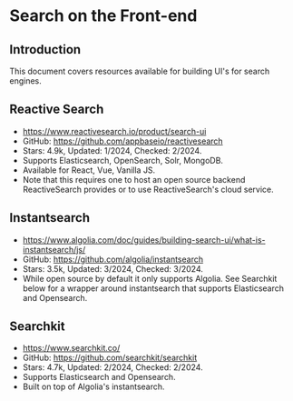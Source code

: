 # Search on the Front-end

## Introduction
This document covers resources available for building UI's for search engines.

## Reactive Search
- https://www.reactivesearch.io/product/search-ui
- GitHub: https://github.com/appbaseio/reactivesearch
- Stars: 4.9k, Updated: 1/2024, Checked: 2/2024.
- Supports Elasticsearch, OpenSearch, Solr, MongoDB.
- Available for React, Vue, Vanilla JS.
- Note that this requires one to host an open source backend ReactiveSearch provides 
or to use ReactiveSearch's cloud service.

## Instantsearch
- https://www.algolia.com/doc/guides/building-search-ui/what-is-instantsearch/js/
- GitHub: https://github.com/algolia/instantsearch
- Stars: 3.5k, Updated: 3/2024, Checked: 3/2024.
- While open source by default it only supports Algolia. See Searchkit below for a wrapper
around instantsearch that supports Elasticsearch and Opensearch.

## Searchkit
- https://www.searchkit.co/
- GitHub: https://github.com/searchkit/searchkit
- Stars: 4.7k, Updated: 2/2024, Checked: 2/2024.
- Supports Elasticsearch and Opensearch.
- Built on top of Algolia's instantsearch.